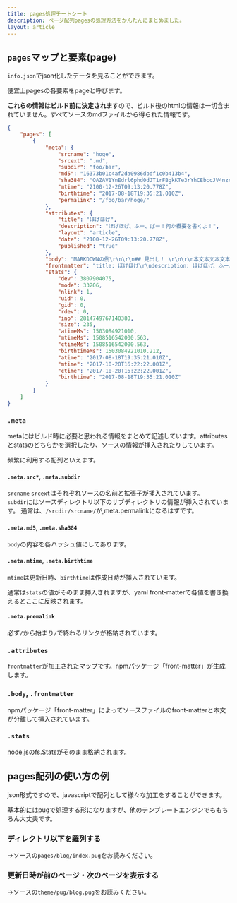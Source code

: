 ```yaml
---
title: pages処理チートシート
description: ページ配列pagesの処理方法をかんたんにまとめました。
layout: article
---
```


## `pages`マップと要素(page)

`info.json`でjson化したデータを見ることができます。

便宜上pagesの各要素をpageと呼びます。

**これらの情報はビルド前に決定されます**ので、ビルド後のhtmlの情報は一切含まれていません。すべてソースのmdファイルから得られた情報です。

```json
{
    "pages": [
        {
            "meta": {
                "srcname": "hoge",
                "srcext": ".md",
                "subdir": "foo/bar",
                "md5": "16373b01c4af2da0986dbdf1c0b413b4",
                "sha384": "OAZAV1YnEdrl6phd0dJT1rFBgkKTe3rYhCEbccJV4nzcrm/xoS5SN2OmfjsZkTZk",
                "mtime": "2100-12-26T09:13:20.778Z",
                "birthtime": "2017-08-18T19:35:21.010Z",
                "permalink": "/foo/bar/hoge/"
            },
            "attributes": {
                "title": "ほげほげ",
                "description": "ほげほげ、ふー、ばー！何か概要を書くよ！",
                "layout": "article",
                "date": "2100-12-26T09:13:20.778Z",
                "published": "true"
            },
            "body": "MARKDOWNの例\r\n\r\n## 見出し！ \r\n\r\n本文本文本文本文本文本文本文本文本文本文本文本文本文本文本文本文本文本文本文",
            "frontmatter": "title: ほげほげ\r\ndescription: ほげほげ、ふー、ばー！何か概要を書くよ！\r\nlayout: article\r\ndate: 2100-12-26T18:13:20.778+09:00",
            "stats": {
                "dev": 3807904075,
                "mode": 33206,
                "nlink": 1,
                "uid": 0,
                "gid": 0,
                "rdev": 0,
                "ino": 2814749767140380,
                "size": 235,
                "atimeMs": 1503084921010,
                "mtimeMs": 1508516542000.563,
                "ctimeMs": 1508516542000.563,
                "birthtimeMs": 1503084921010.212,
                "atime": "2017-08-18T19:35:21.010Z",
                "mtime": "2017-10-20T16:22:22.001Z",
                "ctime": "2017-10-20T16:22:22.001Z",
                "birthtime": "2017-08-18T19:35:21.010Z"
            }
        }
    ]
}
```

### `.meta`

metaにはビルド時に必要と思われる情報をまとめて記述しています。attributesとstatsのどちらかを選択したり、ソースの情報が挿入されたりしています。

頻繁に利用する配列といえます。

#### `.meta.src*`, `.meta.subdir`

`srcname` `srcext`はそれぞれソースの名前と拡張子が挿入されています。  
`subdir`にはソースディレクトリ以下のサブディレクトリの情報が挿入されています。
通常は、`/srcdir/srcname/`が,meta.permalinkになるはずです。

#### `.meta.md5`, `.meta.sha384`

`body`の内容を各ハッシュ値にしてあります。

#### `.meta.mtime`, `.meta.birthtime`

`mtime`は更新日時、`birthtime`は作成日時が挿入されています。

通常は`stats`の値がそのまま挿入されますが、yaml front-matterで各値を書き換えるとここに反映されます。

#### `.meta.premalink`

必ず`/`から始まり`/`で終わるリンクが格納されています。

### `.attributes`

`frontmatter`が加工されたマップです。npmパッケージ「front-matter」が生成します。

### `.body`, `.frontmatter`

npmパッケージ「front-matter」によってソースファイルのfront-matterと本文が分離して挿入されています。

### `.stats`

[node.jsのfs.Stats](https://nodejs.org/api/fs.html#fs_class_fs_stats)がそのまま格納されます。

## pages配列の使い方の例

json形式ですので、javascriptで配列として様々な加工をすることができます。

基本的にはpugで処理する形になりますが、他のテンプレートエンジンでももちろん大丈夫です。

### ディレクトリ以下を羅列する

→ソースの`pages/blog/index.pug`をお読みください。

### 更新日時が前のページ・次のページを表示する

→ソースの`theme/pug/blog.pug`をお読みください。